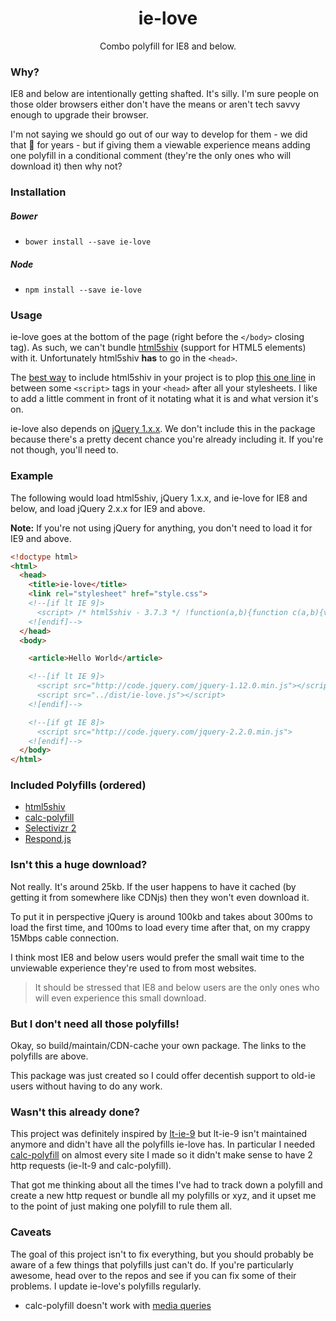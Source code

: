 <h1 align="center">ie-love</h1>

<p align="center">
  Combo polyfill for IE8 and below.
</p>

### Why?
IE8 and below are intentionally getting shafted. It's silly. I'm sure people on those older browsers either don't have the means or aren't tech savvy enough to upgrade their browser.

I'm not saying we should go out of our way to develop for them - we did that :poop: for years - but if giving them a viewable experience means adding one polyfill in a conditional comment (they're the only ones who will download it) then why not?

### Installation

##### Bower
- `bower install --save ie-love`

##### Node
- `npm install --save ie-love`

### Usage
ie-love goes at the bottom of the page (right before the `</body>` closing tag). As such, we can't bundle [html5shiv](https://github.com/aFarkas/html5shiv) (support for HTML5 elements) with it. Unfortunately html5shiv **has** to go in the `<head>`.

The [best way](https://github.com/Modernizr/Modernizr/issues/878#issuecomment-41448059) to include html5shiv in your project is to plop [this one line](https://github.com/aFarkas/html5shiv/blob/master/dist/html5shiv.min.js#L4) in between some `<script>` tags in your `<head>` after all your stylesheets. I like to add a little comment in front of it notating what it is and what version it's on.

ie-love also depends on [jQuery 1.x.x](https://jquery.com/download/). We don't include this in the package because there's a pretty decent chance you're already including it. If you're not though, you'll need to.

### Example

The following would load html5shiv, jQuery 1.x.x, and ie-love for IE8 and below, and load jQuery 2.x.x for IE9 and above.

**Note:** If you're not using jQuery for anything, you don't need to load it for IE9 and above.

```html
<!doctype html>
<html>
  <head>
    <title>ie-love</title>
    <link rel="stylesheet" href="style.css">
    <!--[if lt IE 9]>
      <script> /* html5shiv - 3.7.3 */ !function(a,b){function c(a,b){var c=a.createElement("p"),d=a.getElementsByTagName("head")[0]||a.documentElement;return c.innerHTML="x<style>"+b+"</style>",d.insertBefore(c.lastChild,d.firstChild)}function d(){var a=t.elements;return"string"==typeof a?a.split(" "):a}function e(a,b){var c=t.elements;"string"!=typeof c&&(c=c.join(" ")),"string"!=typeof a&&(a=a.join(" ")),t.elements=c+" "+a,j(b)}function f(a){var b=s[a[q]];return b||(b={},r++,a[q]=r,s[r]=b),b}function g(a,c,d){if(c||(c=b),l)return c.createElement(a);d||(d=f(c));var e;return e=d.cache[a]?d.cache[a].cloneNode():p.test(a)?(d.cache[a]=d.createElem(a)).cloneNode():d.createElem(a),!e.canHaveChildren||o.test(a)||e.tagUrn?e:d.frag.appendChild(e)}function h(a,c){if(a||(a=b),l)return a.createDocumentFragment();c=c||f(a);for(var e=c.frag.cloneNode(),g=0,h=d(),i=h.length;i>g;g++)e.createElement(h[g]);return e}function i(a,b){b.cache||(b.cache={},b.createElem=a.createElement,b.createFrag=a.createDocumentFragment,b.frag=b.createFrag()),a.createElement=function(c){return t.shivMethods?g(c,a,b):b.createElem(c)},a.createDocumentFragment=Function("h,f","return function(){var n=f.cloneNode(),c=n.createElement;h.shivMethods&&("+d().join().replace(/[\w\-:]+/g,function(a){return b.createElem(a),b.frag.createElement(a),'c("'+a+'")'})+");return n}")(t,b.frag)}function j(a){a||(a=b);var d=f(a);return!t.shivCSS||k||d.hasCSS||(d.hasCSS=!!c(a,"article,aside,dialog,figcaption,figure,footer,header,hgroup,main,nav,section{display:block}mark{background:#FF0;color:#000}template{display:none}")),l||i(a,d),a}var k,l,m="3.7.3",n=a.html5||{},o=/^<|^(?:button|map|select|textarea|object|iframe|option|optgroup)$/i,p=/^(?:a|b|code|div|fieldset|h1|h2|h3|h4|h5|h6|i|label|li|ol|p|q|span|strong|style|table|tbody|td|th|tr|ul)$/i,q="_html5shiv",r=0,s={};!function(){try{var a=b.createElement("a");a.innerHTML="<xyz></xyz>",k="hidden"in a,l=1==a.childNodes.length||function(){b.createElement("a");var a=b.createDocumentFragment();return"undefined"==typeof a.cloneNode||"undefined"==typeof a.createDocumentFragment||"undefined"==typeof a.createElement}()}catch(c){k=!0,l=!0}}();var t={elements:n.elements||"abbr article aside audio bdi canvas data datalist details dialog figcaption figure footer header hgroup main mark meter nav output picture progress section summary template time video",version:m,shivCSS:n.shivCSS!==!1,supportsUnknownElements:l,shivMethods:n.shivMethods!==!1,type:"default",shivDocument:j,createElement:g,createDocumentFragment:h,addElements:e};a.html5=t,j(b),"object"==typeof module&&module.exports&&(module.exports=t)}("undefined"!=typeof window?window:this,document);</script>
    <![endif]-->
  </head>
  <body>

    <article>Hello World</article>

    <!--[if lt IE 9]>
      <script src="http://code.jquery.com/jquery-1.12.0.min.js"></script>
      <script src="../dist/ie-love.js"></script>
    <![endif]-->

    <!--[if gt IE 8]>
      <script src="http://code.jquery.com/jquery-2.2.0.min.js">
    <![endif]-->
  </body>
</html>
```

### Included Polyfills (ordered)
- [html5shiv](https://github.com/aFarkas/html5shiv)
- [calc-polyfill](https://github.com/closingtag/calc-polyfill)
- [Selectivizr 2](https://github.com/corysimmons/selectivizr2)
- [Respond.js](https://github.com/scottjehl/Respond)

### Isn't this a huge download?
Not really. It's around 25kb. If the user happens to have it cached (by getting it from somewhere like CDNjs) then they won't even download it.

To put it in perspective jQuery is around 100kb and takes about 300ms to load the first time, and 100ms to load every time after that, on my crappy 15Mbps cable connection.

I think most IE8 and below users would prefer the small wait time to the unviewable experience they're used to from most websites.

> It should be stressed that IE8 and below users are the only ones who will even experience this small download.

### But I don't need all those polyfills!
Okay, so build/maintain/CDN-cache your own package. The links to the polyfills are above.

This package was just created so I could offer decentish support to old-ie users without having to do any work.

### Wasn't this already done?
This project was definitely inspired by [lt-ie-9](https://github.com/shinnn/lt-ie-9) but lt-ie-9 isn't maintained anymore and didn't have all the polyfills ie-love has. In particular I needed [calc-polyfill](https://github.com/closingtag/calc-polyfill) on almost every site I made so it didn't make sense to have 2 http requests (ie-lt-9 and calc-polyfill).

That got me thinking about all the times I've had to track down a polyfill and create a new http request or bundle all my polyfills or xyz, and it upset me to the point of just making one polyfill to rule them all.

### Caveats
The goal of this project isn't to fix everything, but you should probably be aware of a few things that polyfills just can't do. If you're particularly awesome, head over to the repos and see if you can fix some of their problems. I update ie-love's polyfills regularly.

- calc-polyfill doesn't work with [media queries](https://github.com/closingtag/calc-polyfill#media-queries)
